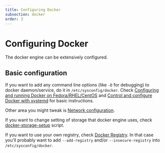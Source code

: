```yaml
---
title: Configuring Docker
subsection: docker
order: 3
---
```


# Configuring Docker

The docker engine can be extensively configured.

## Basic configuration

If you want to add any command line options (like `-D` for debugging) to docker daemon/service, do it in `/etc/sysconfig/docker`. Check [Configuring and running Docker on Fedora/RHEL/CentOS](http://docs.docker.com/articles/configuring/#configuring-docker-1) and [Control and configure Docker with systemd](http://docs.docker.com/articles/systemd) for basic instructions.

Other area you might tweak is [Network configuration](http://docs.docker.com/articles/networking).

If you want to change setting of storage that docker engine uses, check [docker-storage-setup](http://www.projectatomic.io/docs/docker-storage-recommendation) script.

If you want to use your own registry, check [Docker Registry](http://docs.docker.com/registry). In that case you'll probably want to add `--add-registry` and/or `--insecure-registry` into `/etc/sysconfig/docker`.
